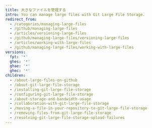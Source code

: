 ```yaml
---
title: 大きなファイルを管理する
intro: You can manage large files with Git Large File Storage.
redirect_from:
  - /categories/managing-large-files
  - /github/managing-large-files
  - /articles/versioning-large-files
  - /github/managing-large-files/versioning-large-files
  - /articles/working-with-large-files
  - /github/managing-large-files/working-with-large-files
versions:
  fpt: '*'
  ghes: '*'
  ghae: '*'
  ghec: '*'
children:
  - /about-large-files-on-github
  - /about-git-large-file-storage
  - /installing-git-large-file-storage
  - /configuring-git-large-file-storage
  - /about-storage-and-bandwidth-usage
  - /collaboration-with-git-large-file-storage
  - /moving-a-file-in-your-repository-to-git-large-file-storage
  - /removing-files-from-git-large-file-storage
  - /resolving-git-large-file-storage-upload-failures
---
```


